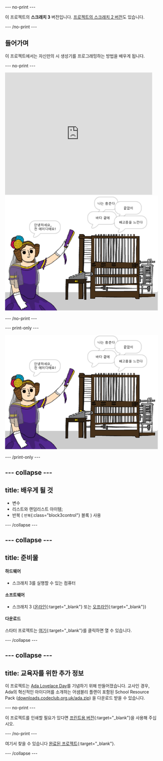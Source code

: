 --- no-print ---

이 프로젝트의 **스크래치 3** 버전입니다. [프로젝트의 스크래치 2 버전](https://projects.raspberrypi.org/en/projects/poetry-generator-scratch2)도 있습니다.

--- /no-print ---

## 들어가며

이 프로젝트에서는 자신만의 시 생성기를 프로그래밍하는 방법을 배우게 됩니다.

--- no-print ---

<div class="scratch-preview">
  <iframe allowtransparency="true" width="485" height="402" src="https://scratch.mit.edu/projects/embed/382660895/?autostart=false" frameborder="0" scrolling="no"></iframe>
  <img src="images/poetry-final.png">
</div>

--- /no-print ---

--- print-only ---

![게임 스크린샷](images/poetry-final.png)

--- /print-only ---

--- collapse ---
---
title: 배우게 될 것
---
+ 변수
+ 리스트와 랜덤리스트 아이템;
+ 반복 ( `반복`{:class="block3control"} 블록 ) 사용

--- /collapse ---

--- collapse ---
---
title: 준비물
---
#### 하드웨어

+ 스크래치 3를 실행할 수 있는 컴퓨터

#### 소프트웨어

+ 스크래치 3 ([온라인](http://rpf.io/scratchon){:target="_blank"} 또는 [오프라인](http://rpf.io/scratchoff){:target="_blank"})

#### 다운로드

스타터 프로젝트는 [여기](http://rpf.io/p/ko-KR/poetry-generator-go){:target="_blank"}를 클릭하면 열 수 있습니다.

--- /collapse ---

--- collapse ---
---
title: 교육자를 위한 추가 정보
---
이 프로젝트는 [Ada Lovelace Day](https://findingada.com)를 기념하기 위해 만들어졌습니다. 교사인 경우, Ada의 혁신적인 아이디어를 소개하는 어샘블리 플랜이 포함된 School Resource Pack ([downloads.codeclub.org.uk/ada.zip](http://downloads.codeclub.org.uk/ada.zip)) 을 다운로드 받을 수 있습니다.

--- no-print ---

이 프로젝트를 인쇄할 필요가 있다면 [프린트용 버전](https://projects.raspberrypi.org/ko-KR/projects/poetry-generator/print){:target="_blank"}을 사용해 주십시오.

--- /no-print ---

여기서 찾을 수 있습니다 [완료된 프로젝트](http://rpf.io/p/ko-KR/poetry-generator-get){:target="_blank"}.

--- /collapse ---